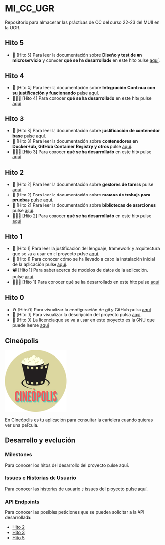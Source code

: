 # MI_CC_UGR

Repositorio para almacenar las prácticas de CC del curso 22-23 del MUII en la UGR.

## Hito 5

- 📃 [Hito 5] Para leer la documentación sobre **Diseño y test de un microservicio** y conocer **qué se ha desarrollado** en este hito pulse [aquí](/doc/5_que_se_ha_hecho.md).

## Hito 4

- 📃 [Hito 4] Para leer la documentación sobre **Integración Continua con su justificación y funcionando** pulse [aquí](/doc/4_integracion_continua.md).
- 👨🏽‍💻 [Hito 4] Para conocer **qué se ha desarrollado** en este hito pulse [aquí](/doc/4_que_se_ha_hecho.md)

## Hito 3

- 📃 [Hito 3] Para leer la documentación sobre **justificación de contenedor base** pulse [aquí](/doc/3_justif_contenedor.md).
- 📃 [Hito 3] Para leer la documentación sobre **contenedores en DockerHub, GitHub Container Registry y otros** pulse [aquí](/doc/3_contenedores.md).
- 👨🏽‍💻 [Hito 3] Para conocer **qué se ha desarrollado** en este hito pulse [aquí](/doc/3_que_se_ha_hecho.md)

## Hito 2

- 📃 [Hito 2] Para leer la documentación sobre **gestores de tareas** pulse [aquí](/doc/2_gestor_tareas.md).
- 📃 [Hito 2] Para leer la documentación sobre **marcos de trabajo para pruebas** pulse [aquí](/doc/2_test_framework.md).
- 📃 [Hito 2] Para leer la documentación sobre **bibliotecas de aserciones** pulse [aquí](/doc/2_test_assertion_library.md).
- 👨🏽‍💻 [Hito 2] Para conocer **qué se ha desarrollado** en este hito pulse [aquí](/doc/2_que_se_ha_hecho.md)

## Hito 1

- 📃 [Hito 1] Para leer la justificación del lenguaje, framework y arquitectura que se va a usar en el proyecto pulse [aquí](doc/1_justif_lenguaje.md).
- 💎 [Hito 1] Para conocer cómo se ha llevado a cabo la instalación inicial de la aplicación pulse [aquí](doc/1_instalacion.md).
- 📽️ [Hito 1] Para saber acerca de modelos de datos de la aplicación, pulse [aquí](/doc/modelos.md).
- 👨🏽‍💻 [Hito 1] Para conocer qué se ha desarrollado en este hito pulse [aquí](/doc/1_que_se_ha_hecho.md)

## Hito 0

- ⚙️ [Hito 0] Para visualizar la configuración de git y GitHub pulsa [aquí](doc/0_config_repo.md).
- 📔 [Hito 0] Para visualizar la descripción del proyecto pulsa [aquí](doc/0_descripcion_proyecto.md).
- 🪪 [Hito 0] La licencia que se va a usar en este proyecto es la GNU que puede leerse [aquí](LICENSE)

## Cineópolis

<img src="./doc/img/logo.png" alt="drawing" width="200"/>

En Cineópolis es tu aplicación para consultar la cartelera cuando quieras ver una película.

## Desarrollo y evolución

### Milestones

Para conocer los hitos del desarrollo del proyecto pulse [aquí](https://github.com/VictorRubia/MI_CC_UGR/milestones).

### Issues e Historias de Usuario

Para conocer las historias de usuario e issues del proyecto pulse [aquí](https://github.com/VictorRubia/MI_CC_UGR/issues).

### API Endpoints

Para conocer las posibles peticiones que se pueden solicitar a la API desarrollada:
- [Hito 2](/doc/2_api_endpoints.md)
- [Hito 3](/doc/3_api_endpoints.md)
- [Hito 5](/doc/5_api_endpoints.md)